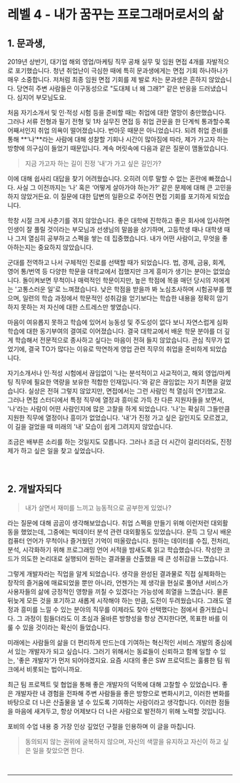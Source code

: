 # 레벨 4 - 내가 꿈꾸는 프로그래머로서의 삶

## 1. 문과생,

2019년 상반기, 대기업 해외 영업/마케팅 직무 공채 실무 및 임원 면접 4개를 자발적으로 포기했습니다. 청년 취업난이 극심한 때에 특히 문과생에게는 면접 기회 하나하나가 매우 소중합니다. 저처럼 최종 임원 면접 기회를 제 발로 차는 문과생은 흔하지 않았습니다. 당연히 주변 사람들은 이구동성으로 "도대체 너 왜 그래?" 같은 반응을 드러냈습니다. 심지어 부모님도요.

처음 자기소개서 및 인·적성 시험 등을 준비할 때는 취업에 대한 열망이 충만했습니다. 그러나 서류 전형과 필기 전형 및 1차 실무진 면접 등 취업 관문을 한 단계씩 통과할수록 어째서인지 취업 의욕이 떨어졌습니다. 번아웃 때문은 아니었습니다. 되려 취업 준비를 통해 **‘나’**라는 사람에 대해 성찰할 기회나 시간이 많아짐에 따라, 제가 가고자 하는 방향에 의구심이 들었기 때문입니다. 계속 머릿속에 다음과 같은 질문이 맴돌았습니다.

> 지금 가고자 하는 길이 진정 '내'가 가고 싶은 길인가?

이에 대해 쉽사리 대답을 찾기 어려웠습니다. 오히려 이루 말할 수 없는 혼란에 빠졌습니다. 사실 그 이전까지는 ‘나’ 혹은 ‘어떻게 살아가야 하는가?’ 같은 문제에 대해 큰 고민을 하지 않았거든요. 이 질문에 대한 답변의 일환으로 주어진 면접 기회를 포기하게 되었습니다.

학창 시절 크게 사춘기를 겪지 않았습니다. 좋은 대학에 진학하고 좋은 회사에 입사하면 인생이 잘 풀릴 것이라는 부모님과 선생님의 말씀을 상기하며, 고등학생 때나 대학생 때나 그저 열심히 공부하고 스펙을 쌓는 데 집중했습니다. 내가 어떤 사람이고, 무엇을 좋아하는지는 중요하지 않았습니다.

군대를 전역하고 나서 구체적인 진로를 선택할 때가 되었습니다. 법, 경제, 금융, 회계, 영어 통/번역 등 다양한 학문을 대학교에서 접했지만 크게 흥미가 생기는 분야는 없었습니다. 돌이켜보면 무척이나 매력적인 학문이지만, 높은 학점에 목을 매던 당시의 저에게는 '고통스러운 일'로 느껴졌습니다. 낮은 학점을 받을까 봐 노심초사하며 시험공부를 했으며, 일련의 학습 과정에서 학문적인 성취감을 얻기보다는 학습한 내용을 정확히 암기하지 못하는 저 자신에 대한 스트레스만 쌓였습니다.

마음이 여유롭지 못하고 학습에 있어서 능동성 및 주도성이 없다 보니 자연스럽게 심화 학습에 대한 동기부여의 결여로 이어졌습니다. 결국 대학교에서 배운 학문 분야를 더 깊게 학습해서 전문적으로 종사하고 싶다는 마음이 전혀 들지 않았습니다. 관심 직무가 없었기에, 결국 TO가 많다는 이유로 막연하게 영업 관련 직무의 취업을 준비하게 되었습니다.

자기소개서나 인·적성 시험에서 끊임없이 '나는 분석적이고 사교적이고, 해외 영업/마케팅 직무에 필요한 역량을 보유한 적합한 인재입니다.'와 같은 끊임없는 자기 최면을 걸었습니다. 실상은 전혀 그렇지 않았지만, 면접에서는 그런 사람인 척 열심히 연기했고요. 그러나 면접 스터디에서 특정 직무에 열정과 흥미로 가득 찬 다른 지원자들을 보면서, '나'라는 사람이 어떤 사람인지에 많은 고찰을 하게 되었습니다. '나'는 확실히 그들만큼 지원한 직무에 열정이나 흥미가 없었습니다. '내'가 진정 가고 싶은 길인지도 모르겠고, 이 길을 걸었을 때 미래의 '내' 모습이 쉽게 그려지지 않았습니다.

조금은 배부른 소리를 하는 것일지도 모릅니다. 그러나 조금 더 시간이 걸리더라도, 진정 제가 하고 싶은 일을 찾고 싶었습니다.

<br>

## 2. 개발자되다

> 내가 살면서 재미를 느끼고 능동적으로 공부한게 있었나?

라는 질문에 대해 곰곰이 생각해보았습니다. 취업 스펙을 만들기 위해 이런저런 대외활동을 했었는데, 그중에는 빅데이터 분석 관련 대외활동도 있었습니다. 문득 그 당시 배운 컴퓨터 언어가 무척이나 즐거웠던 기억이 떠올랐습니다. 원하는 데이터를 수집, 전처리, 분석, 시각화하기 위해 프로그래밍 언어 서적을 밤새도록 읽고 학습했습니다. 작성한 코드가 의도한 논리대로 실행되어 원하는 결과물을 산출했을 때 큰 성취감을 느꼈습니다.

그렇게 개발자라는 직업을 알게 되었습니다. 생각을 완성된 결과물로 직접 실체화하는 창작의 즐거움에 매료되었을 뿐만 아니라, 언젠가는 제 생각을 현실로 풀어낸 서비스가 사용자들의 삶에 긍정적인 영향을 끼칠 수 있겠다는 가능성에 희열을 느꼈습니다. 물론 뒤늦게 모든 것을 포기하고 새롭게 시작해야 하는 만큼, 도전이 두려웠습니다. 그래도 열정과 흥미를 느낄 수 있는 분야의 직무를 이제라도 찾아 선택했다는 점에서 즐거웠습니다. 그 과정이 힘들더라도 이 초심과 올바른 방향성을 항상 견지한다면, 목표한 바를 이룰 수 있을 것이라는 확신이 들었습니다.

미래에는 사람들의 삶을 더 편리하게 만드는데 기여하는 혁신적인 서비스 개발의 중심에 서 있는 개발자가 되고 싶습니다. 그러기 위해서는 동료들이 신뢰하고 함께 일할 수 있는, '좋은 개발자'가 먼저 되어야겠지요. 요즘 시대의 좋은 SW 프로덕트는 훌륭한 팀 워크에서 비롯되는 법이니까요.

최근 팀 프로젝트 및 협업을 통해 좋은 개발자의 덕목에 대해 고찰할 수 있었습니다. 좋은 개발자란 내 경험을 전파해 주변 사람들을 좋은 방향으로 변화시키고, 이러한 변화를 바탕으로 더 나은 산출물을 낼 수 있도록 기여하는 사람이라고 생각합니다. 이러한 점들을 마음에 새겨두고, 항상 어제보다 더 나은 사람으로 발전하기 위해 노력할 것입니다.

포비의 수업 내용 중 가장 인상 깊었던 구절을 인용하며 이 글을 마칩니다.

> 동의되지 않는 권위에 굴복하지 않으며, 자신의 색깔을 유지하고 자신이 하고 싶은 일을 찾았으면 한다.

<br>

---
